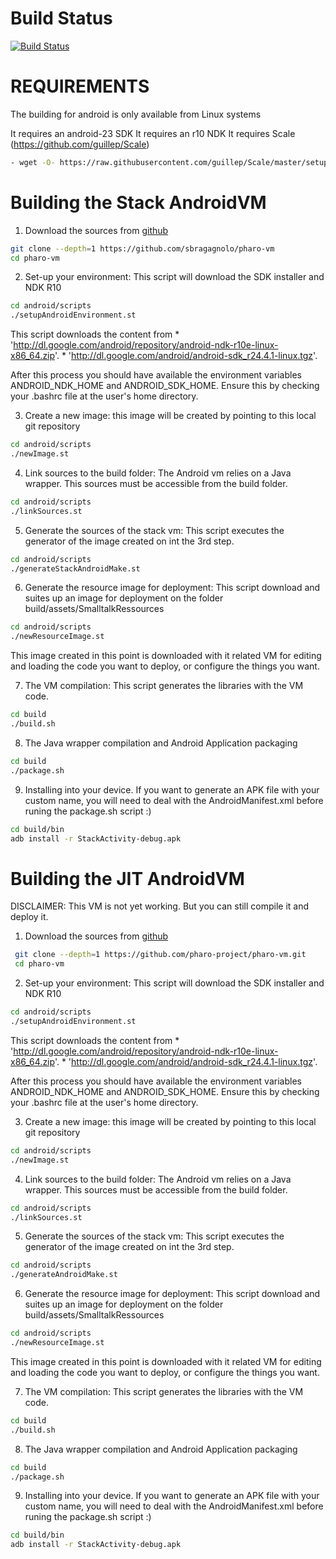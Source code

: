 Build Status 
============
  [![Build Status](https://travis-ci.org/sbragagnolo/pharo-vm.svg?branch=spur64)](https://travis-ci.org/sbragagnolo/pharo-vm)

REQUIREMENTS
============
 The building for android is only available from Linux systems 
 
 It requires an android-23 SDK
 It requires an r10 NDK
 It requires Scale (https://github.com/guillep/Scale)
 ```bash
 - wget -O- https://raw.githubusercontent.com/guillep/Scale/master/setupScale.sh | sudo bash
```

Building the  Stack AndroidVM
============================


1. Download the sources from [github](https://github.com/sbragagnolo/pharo-vm)
 ```bash
 git clone --depth=1 https://github.com/sbragagnolo/pharo-vm
 cd pharo-vm
 ```
2. Set-up your environment: This script will download the SDK installer and NDK R10
 ```bash
 cd android/scripts
 ./setupAndroidEnvironment.st
 ```
  This script downloads the content from
	* 'http://dl.google.com/android/repository/android-ndk-r10e-linux-x86_64.zip'.
	* 'http://dl.google.com/android/android-sdk_r24.4.1-linux.tgz'.
 
  After this process you should have available the environment variables ANDROID_NDK_HOME and ANDROID_SDK_HOME.
  Ensure this by checking your .bashrc file at the user's home directory. 
  
  
3. Create a new image: this image will be created by pointing to this local git repository
 ```bash
 cd android/scripts
 ./newImage.st
 ```
 
4. Link sources to the build folder: The Android vm relies on a Java wrapper. This sources must be accessible from the build folder. 
 ```bash
 cd android/scripts
 ./linkSources.st
 ```

5. Generate the sources of the stack vm: This script executes the generator of the image created on int the 3rd step. 
 ```bash
 cd android/scripts
 ./generateStackAndroidMake.st
 ```

6. Generate the resource image for deployment: This script download and suites up an image for deployment on the folder build/assets/SmalltalkRessources
 ```bash
 cd android/scripts
 ./newResourceImage.st
 ```

  This image created in this point is downloaded with it related VM for editing and loading the code you want to deploy, or configure the things you want. 


7. The VM compilation: This script generates the libraries with the VM code. 
  ```bash
  cd build
  ./build.sh
 ```

8. The Java wrapper compilation and Android Application packaging 
  ```bash
 cd build
 ./package.sh
 ```

9. Installing into your device. If you want to generate an APK file with your custom name, you will need to deal with the AndroidManifest.xml before runing the package.sh script :)
  ```bash
 cd build/bin
 adb install -r StackActivity-debug.apk
 ```


Building the  JIT AndroidVM
============================

DISCLAIMER: This VM is not yet working. But you can still compile it and deploy it.

1. Download the sources from [github](https://github.com/pharo-project/pharo-vm)
 ```bash
  git clone --depth=1 https://github.com/pharo-project/pharo-vm.git
  cd pharo-vm
 ```
2. Set-up your environment: This script will download the SDK installer and NDK R10
 ```bash
 cd android/scripts
 ./setupAndroidEnvironment.st
 ```
  This script downloads the content from
	* 'http://dl.google.com/android/repository/android-ndk-r10e-linux-x86_64.zip'.
	* 'http://dl.google.com/android/android-sdk_r24.4.1-linux.tgz'.
 
  After this process you should have available the environment variables ANDROID_NDK_HOME and ANDROID_SDK_HOME.
  Ensure this by checking your .bashrc file at the user's home directory. 
  
  
3. Create a new image: this image will be created by pointing to this local git repository
 ```bash
 cd android/scripts
 ./newImage.st
 ```
 
4. Link sources to the build folder: The Android vm relies on a Java wrapper. This sources must be accessible from the build folder. 
 ```bash
 cd android/scripts
 ./linkSources.st
 ```

5. Generate the sources of the stack vm: This script executes the generator of the image created on int the 3rd step. 
 ```bash
 cd android/scripts
 ./generateAndroidMake.st
 ```

6. Generate the resource image for deployment: This script download and suites up an image for deployment on the folder build/assets/SmalltalkRessources
 ```bash
 cd android/scripts
 ./newResourceImage.st
 ```

  This image created in this point is downloaded with it related VM for editing and loading the code you want to deploy, or configure the things you want. 


7. The VM compilation: This script generates the libraries with the VM code. 
  ```bash
 cd build
 ./build.sh
 ```

8. The Java wrapper compilation and Android Application packaging 
  ```bash
 cd build
 ./package.sh
 ```

9. Installing into your device. If you want to generate an APK file with your custom name, you will need to deal with the AndroidManifest.xml before runing the package.sh script :)
  ```bash
 cd build/bin
 adb install -r StackActivity-debug.apk
 ```

